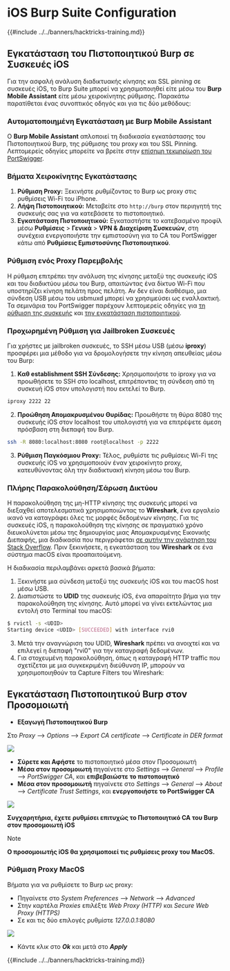 # iOS Burp Suite Configuration

{{#include ../../banners/hacktricks-training.md}}

## Εγκατάσταση του Πιστοποιητικού Burp σε Συσκευές iOS

Για την ασφαλή ανάλυση διαδικτυακής κίνησης και SSL pinning σε συσκευές iOS, το Burp Suite μπορεί να χρησιμοποιηθεί είτε μέσω του **Burp Mobile Assistant** είτε μέσω χειροκίνητης ρύθμισης. Παρακάτω παρατίθεται ένας συνοπτικός οδηγός και για τις δύο μεθόδους:

### Αυτοματοποιημένη Εγκατάσταση με Burp Mobile Assistant

Ο **Burp Mobile Assistant** απλοποιεί τη διαδικασία εγκατάστασης του Πιστοποιητικού Burp, της ρύθμισης του proxy και του SSL Pinning. Λεπτομερείς οδηγίες μπορείτε να βρείτε στην [επίσημη τεκμηρίωση του PortSwigger](https://portswigger.net/burp/documentation/desktop/tools/mobile-assistant/installing).

### Βήματα Χειροκίνητης Εγκατάστασης

1. **Ρύθμιση Proxy:** Ξεκινήστε ρυθμίζοντας το Burp ως proxy στις ρυθμίσεις Wi-Fi του iPhone.
2. **Λήψη Πιστοποιητικού:** Μεταβείτε στο `http://burp` στον περιηγητή της συσκευής σας για να κατεβάσετε το πιστοποιητικό.
3. **Εγκατάσταση Πιστοποιητικού:** Εγκαταστήστε το κατεβασμένο προφίλ μέσω **Ρυθμίσεις** > **Γενικά** > **VPN & Διαχείριση Συσκευών**, στη συνέχεια ενεργοποιήστε την εμπιστοσύνη για το CA του PortSwigger κάτω από **Ρυθμίσεις Εμπιστοσύνης Πιστοποιητικού**.

### Ρύθμιση ενός Proxy Παρεμβολής

Η ρύθμιση επιτρέπει την ανάλυση της κίνησης μεταξύ της συσκευής iOS και του διαδικτύου μέσω του Burp, απαιτώντας ένα δίκτυο Wi-Fi που υποστηρίζει κίνηση πελάτη προς πελάτη. Αν δεν είναι διαθέσιμο, μια σύνδεση USB μέσω του usbmuxd μπορεί να χρησιμεύσει ως εναλλακτική. Τα σεμινάρια του PortSwigger παρέχουν λεπτομερείς οδηγίες για [τη ρύθμιση της συσκευής](https://support.portswigger.net/customer/portal/articles/1841108-configuring-an-ios-device-to-work-with-burp) και [την εγκατάσταση πιστοποιητικού](https://support.portswigger.net/customer/portal/articles/1841109-installing-burp-s-ca-certificate-in-an-ios-device).

### Προχωρημένη Ρύθμιση για Jailbroken Συσκευές

Για χρήστες με jailbroken συσκευές, το SSH μέσω USB (μέσω **iproxy**) προσφέρει μια μέθοδο για να δρομολογήσετε την κίνηση απευθείας μέσω του Burp:

1.  **Καθ establishment SSH Σύνδεσης:** Χρησιμοποιήστε το iproxy για να προωθήσετε το SSH στο localhost, επιτρέποντας τη σύνδεση από τη συσκευή iOS στον υπολογιστή που εκτελεί το Burp.

```bash
iproxy 2222 22
```

2.  **Προώθηση Απομακρυσμένου Θυρίδας:** Προωθήστε τη θύρα 8080 της συσκευής iOS στον localhost του υπολογιστή για να επιτρέψετε άμεση πρόσβαση στη διεπαφή του Burp.

```bash
ssh -R 8080:localhost:8080 root@localhost -p 2222
```

3.  **Ρύθμιση Παγκόσμιου Proxy:** Τέλος, ρυθμίστε τις ρυθμίσεις Wi-Fi της συσκευής iOS να χρησιμοποιούν έναν χειροκίνητο proxy, κατευθύνοντας όλη την διαδικτυακή κίνηση μέσω του Burp.

### Πλήρης Παρακολούθηση/Σάρωση Δικτύου

Η παρακολούθηση της μη-HTTP κίνησης της συσκευής μπορεί να διεξαχθεί αποτελεσματικά χρησιμοποιώντας το **Wireshark**, ένα εργαλείο ικανό να καταγράφει όλες τις μορφές δεδομένων κίνησης. Για τις συσκευές iOS, η παρακολούθηση της κίνησης σε πραγματικό χρόνο διευκολύνεται μέσω της δημιουργίας μιας Απομακρυσμένης Εικονικής Διεπαφής, μια διαδικασία που περιγράφεται [σε αυτήν την ανάρτηση του Stack Overflow](https://stackoverflow.com/questions/9555403/capturing-mobile-phone-traffic-on-wireshark/33175819#33175819). Πριν ξεκινήσετε, η εγκατάσταση του **Wireshark** σε ένα σύστημα macOS είναι προαπαιτούμενη.

Η διαδικασία περιλαμβάνει αρκετά βασικά βήματα:

1. Ξεκινήστε μια σύνδεση μεταξύ της συσκευής iOS και του macOS host μέσω USB.
2. Διαπιστώστε το **UDID** της συσκευής iOS, ένα απαραίτητο βήμα για την παρακολούθηση της κίνησης. Αυτό μπορεί να γίνει εκτελώντας μια εντολή στο Terminal του macOS:
```bash
$ rvictl -s <UDID>
Starting device <UDID> [SUCCEEDED] with interface rvi0
```
3. Μετά την αναγνώριση του UDID, **Wireshark** πρέπει να ανοιχτεί και να επιλεγεί η διεπαφή "rvi0" για την καταγραφή δεδομένων.  
4. Για στοχευμένη παρακολούθηση, όπως η καταγραφή HTTP traffic που σχετίζεται με μια συγκεκριμένη διεύθυνση IP, μπορούν να χρησιμοποιηθούν τα Capture Filters του Wireshark:

## Εγκατάσταση Πιστοποιητικού Burp στον Προσομοιωτή

- **Εξαγωγή Πιστοποιητικού Burp**

Στο _Proxy_ --> _Options_ --> _Export CA certificate_ --> _Certificate in DER format_

![](<../../images/image (534).png>)

- **Σύρετε και Αφήστε** το πιστοποιητικό μέσα στον Προσομοιωτή  
- **Μέσα στον προσομοιωτή** πηγαίνετε στο _Settings_ --> _General_ --> _Profile_ --> _PortSwigger CA_, και **επιβεβαιώστε το πιστοποιητικό**  
- **Μέσα στον προσομοιωτή** πηγαίνετε στο _Settings_ --> _General_ --> _About_ --> _Certificate Trust Settings_, και **ενεργοποιήστε το PortSwigger CA**

![](<../../images/image (1048).png>)

**Συγχαρητήρια, έχετε ρυθμίσει επιτυχώς το Πιστοποιητικό CA του Burp στον προσομοιωτή iOS**

> [!NOTE]  
> **Ο προσομοιωτής iOS θα χρησιμοποιεί τις ρυθμίσεις proxy του MacOS.**

### Ρύθμιση Proxy MacOS

Βήματα για να ρυθμίσετε το Burp ως proxy:

- Πηγαίνετε στο _System Preferences_ --> _Network_ --> _Advanced_  
- Στην καρτέλα _Proxies_ επιλέξτε _Web Proxy (HTTP)_ και _Secure Web Proxy (HTTPS)_  
- Σε και τις δύο επιλογές ρυθμίστε _127.0.0.1:8080_

![](<../../images/image (431).png>)

- Κάντε κλικ στο _**Ok**_ και μετά στο _**Apply**_  


{{#include ../../banners/hacktricks-training.md}}
